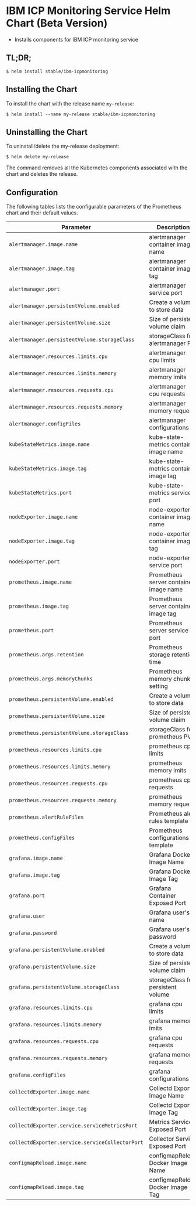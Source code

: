 # IBM ICP Monitoring Service Helm Chart (Beta Version)

* Installs components for IBM ICP monitoring service

## TL;DR;

```console
$ helm install stable/ibm-icpmonitoring
```

## Installing the Chart

To install the chart with the release name `my-release`:

```console
$ helm install --name my-release stable/ibm-icpmonitoring
```

## Uninstalling the Chart

To uninstall/delete the my-release deployment:

```console
$ helm delete my-release
```

The command removes all the Kubernetes components associated with the chart and deletes the release.

## Configuration

The following tables lists the configurable parameters of the Prometheus chart and their default values.

Parameter                                       | Description                              | Default
----------------------------------------------- | ---------------------------------------- | -------
`alertmanager.image.name`                       | alertmanager container image name        | ibmcom/alertmanager
`alertmanager.image.tag`                        | alertmanager container image tag         | v0.5.1
`alertmanager.port`                             | alertmanager service port                | 80
`alertmanager.persistentVolume.enabled`         | Create a volume to store data            | false
`alertmanager.persistentVolume.size`            | Size of persistent volume claim          | 1Gi
`alertmanager.persistentVolume.storageClass`    | storageClass for alertmanager PV         | -
`alertmanager.resources.limits.cpu`             | alertmanager cpu limits                  | 200m
`alertmanager.resources.limits.memory`          | alertmanager memory imits                | 256Mi
`alertmanager.resources.requests.cpu`           | alertmanager cpu requests                | 10m
`alertmanager.resources.requests.memory`        | alertmanager memory requests             | 64Mi
`alertmanager.configFiles`                      | alertmanager configurations              | alermanagerConfig
`kubeStateMetrics.image.name`                   | kube-state-metrics container image name  | ibmcom/kube-state-metrics
`kubeStateMetrics.image.tag`                    | kube-state-metrics container image tag   | v1.0.0
`kubeStateMetrics.port`                         | kube-state-metrics service port          | 80
`nodeExporter.image.name`                       | node-exporter container image name       | ibmcom/node-exporter
`nodeExporter.image.tag`                        | node-exporter container image tag        | v0.14.0
`nodeExporter.port`                             | node-exporter service port               | 9100
`prometheus.image.name`                         | Prometheus server container image name   | ibmcom/prometheus
`prometheus.image.tag`                          | Prometheus server container image tag    | v1.7.1
`prometheus.port`                               | Prometheus server service port           | 80
`prometheus.args.retention`                     | Prometheus storage retention time        | 24h
`prometheus.args.memoryChunks`                  | Prometheus memory chunks setting         | 500000
`prometheus.persistentVolume.enabled`           | Create a volume to store data            | false
`prometheus.persistentVolume.size`              | Size of persistent volume claim          | 10Gi
`prometheus.persistentVolume.storageClass`      | storageClass for prometheus PV           | -
`prometheus.resources.limits.cpu`               | prometheus cpu limits                    | 500m
`prometheus.resources.limits.memory`            | prometheus memory imits                  | 512Mi
`prometheus.resources.requests.cpu`             | prometheus cpu requests                  | 100m
`prometheus.resources.requests.memory`          | prometheus memory requests               | 128Mi
`prometheus.alertRuleFiles`                     | Prometheus alert rules template          | alertRules
`prometheus.configFiles`                        | Prometheus configurations template       | prometheusConfig
`grafana.image.name`                            | Grafana Docker Image Name                | ibmcom/grafana
`grafana.image.tag`                             | Grafana Docker Image Tag                 | 4.4.3
`grafana.port`                                  | Grafana Container Exposed Port           | 3000
`grafana.user`                                  | Grafana user's name                      | admin
`grafana.password`                              | Grafana user's password                  | admin
`grafana.persistentVolume.enabled`              | Create a volume to store data            | false
`grafana.persistentVolume.size`                 | Size of persistent volume claim          | 1Gi 
`grafana.persistentVolume.storageClass`         | storageClass for persistent volume       | - 
`grafana.resources.limits.cpu`                  | grafana cpu limits                       | 500m
`grafana.resources.limits.memory`               | grafana memory imits                     | 512Mi
`grafana.resources.requests.cpu`                | grafana cpu requests                     | 100m
`grafana.resources.requests.memory`             | grafana memory requests                  | 128Mi
`grafana.configFiles`                           | grafana configurations                   | grafanaConfig
`collectdExporter.image.name`                   | Collectd Exporter Image Name             | ibmcom/collectd-exporter
`collectdExporter.image.tag`                    | Collectd Exporter Image Tag              | 0.3.1 
`collectdExporter.service.serviceMetricsPort`   | Metrics Service Exposed Port             | 9103    
`collectdExporter.service.serviceCollectorPort` | Collector Service Exposed Port           | 25826
`configmapReload.image.name`                    | configmapReload Docker Image Name        | ibmcom/configmap-reload
`configmapReload.image.tag`                     | configmapReload Docker Image Tag         | v0.1
